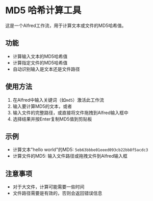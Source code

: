 # MD5 哈希计算工具

这是一个Alfred工作流，用于计算文本或文件的MD5哈希值。

## 功能

- 计算输入文本的MD5哈希值
- 计算指定文件的MD5哈希值
- 自动识别输入是文本还是文件路径

## 使用方法

1. 在Alfred中输入关键词（如`md5`）激活此工作流
2. 输入要计算MD5的文本，或者
3. 输入文件的完整路径，或直接将文件拖拽到Alfred输入框中
4. 选择结果并按Enter复制MD5值到剪贴板

## 示例

- 计算文本"hello world"的MD5: `5eb63bbbe01eeed093cb22bb8f5acdc3`
- 计算文件的MD5: 输入文件路径或拖拽文件到Alfred输入框

## 注意事项

- 对于大文件，计算可能需要一些时间
- 文件路径需要是有效的，否则会返回错误信息
